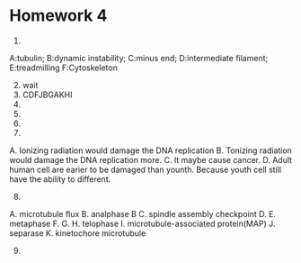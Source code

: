 # Homework 4
1.
A:tubulin; B:dynamic instability; C:minus end; D:intermediate filament; E:treadmilling
F:Cytoskeleton

2. wait
3. CDFJBGAKHI
4.
5.
6.
7.
A. Ionizing radiation would damage the DNA replication
B. Tonizing radiation would damage the DNA replication more.
C. It maybe cause cancer.
D. Adult human cell are earier to be damaged than younth. Because youth cell
still have the ability to different.

8.
A. microtubule flux
B. analphase B
C. spindle assembly checkpoint
D.
E. metaphase
F.
G.
H. telophase
I. microtubule-associated protein(MAP)
J. separase
K. kinetochore microtubule

9. 
